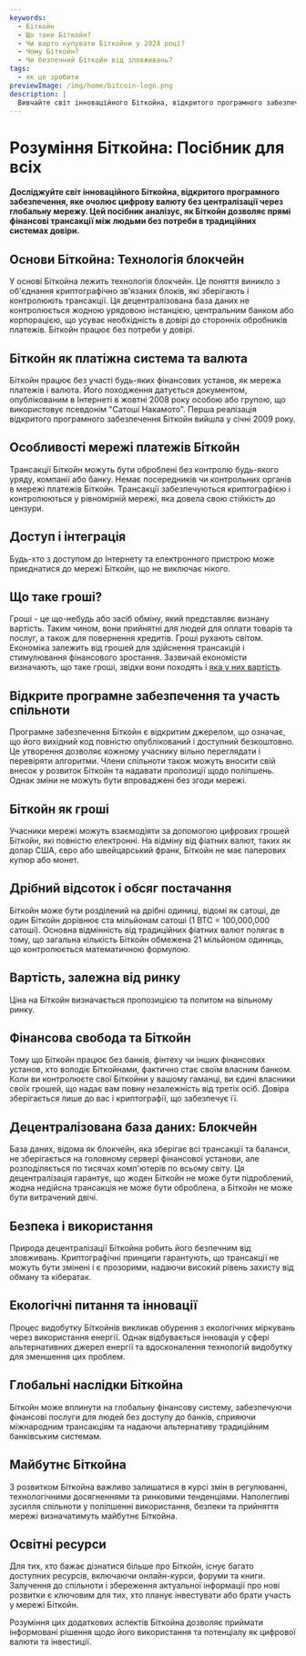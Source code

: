 ```yaml
---
keywords:
  - Біткойн
  - Що таке Біткойн?
  - Чи варто купувати Біткойни у 2024 році?
  - Чому Біткойн?
  - Чи безпечний Біткойн від зловживань?
tags:
  - як це зробити
previewImage: /img/home/bitcoin-logo.png
description: |
  Вивчайте світ інноваційного Біткойна, відкритого програмного забезпечення, яке очолює цифрову валюту без централізації через глобальну мережу.
---
```


# Розуміння Біткойна: Посібник для всіх

**Досліджуйте світ інноваційного Біткойна, відкритого програмного забезпечення, яке очолює цифрову валюту без централізації через глобальну мережу. Цей посібник аналізує, як Біткойн дозволяє прямі фінансові трансакції між людьми без потреби в традиційних системах довіри.**

## Основи Біткойна: Технологія блокчейн
У основі Біткойна лежить технологія блокчейн. Це поняття виникло з об'єднання криптографічно зв'язаних блоків, які зберігають і контролюють трансакції. Ця децентралізована база даних не контролюється жодною урядовою інстанцією, центральним банком або корпорацією, що усуває необхідність в довірі до сторонніх обробників платежів. Біткойн працює без потреби у довірі.

## Біткойн як платіжна система та валюта
Біткойн працює без участі будь-яких фінансових установ, як мережа платежів і валюта. Його походження датується документом, опублікованим в Інтернеті в жовтні 2008 року особою або групою, що використовує псевдонім "Сатоші Накамото". Перша реалізація відкритого програмного забезпечення Біткойн вийшла у січні 2009 року.

## Особливості мережі платежів Біткойн
Трансакції Біткойн можуть бути оброблені без контролю будь-якого уряду, компанії або банку. Немає посередників чи контрольних органів в мережі платежів Біткойн. Трансакції забезпечуються криптографією і контролюються у рівномірній мережі, яка довела свою стійкість до цензури.

## Доступ і інтеграція
Будь-хто з доступом до Інтернету та електронного пристрою може приєднатися до мережі Біткойн, що не виключає нікого.

## Що таке гроші?
Гроші - це що-небудь або засіб обміну, який представляє визнану вартість. Таким чином, вони прийнятні для людей для оплати товарів та послуг, а також для повернення кредитів. Гроші рухають світом. Економіка залежить від грошей для здійснення трансакцій і стимулювання фінансового зростання. Зазвичай економісти визначають, що таке гроші, звідки вони походять і [яка у них вартість](https://saifedean.com/tbs).

## Відкрите програмне забезпечення та участь спільноти
Програмне забезпечення Біткойн є відкритим джерелом, що означає, що його вихідний код повністю опублікований і доступний безкоштовно. Це утворення дозволяє кожному учаснику вільно переглядати і перевіряти алгоритми. Члени спільноти також можуть вносити свій внесок у розвиток Біткойн та надавати пропозиції щодо поліпшень. Однак зміни не можуть бути впроваджені без згоди мережі.

## Біткойн як гроші
Учасники мережі можуть взаємодіяти за допомогою цифрових грошей Біткойн, які повністю електронні. На відміну від фіатних валют, таких як долар США, євро або швейцарський франк, Біткойн не має паперових купюр або монет.

## Дрібний відсоток і обсяг постачання
Біткойн може бути розділений на дрібні одиниці, відомі як сатоші, де один Біткойн дорівнює ста мільйонам сатоші (1 BTC = 100,000,000 сатоші). Основна відмінність від традиційних фіатних валют полягає в тому, що загальна кількість Біткойн обмежена 21 мільйоном одиниць, що контролюється математичною формулою.

## Вартість, залежна від ринку
Ціна на Біткойн визначається пропозицією та попитом на вільному ринку.

## Фінансова свобода та Біткойн
Тому що Біткойн працює без банків, фінтеху чи інших фінансових установ, хто володіє Біткойнами, фактично стає своїм власним банком. Коли ви контролюєте свої Біткойни у вашому гаманці, ви єдині власники своїх грошей, що надає вам повну незалежність від третіх осіб. Довіра зберігається лише до вас і криптографії, що забезпечує її.

## Децентралізована база даних: Блокчейн
База даних, відома як блокчейн, яка зберігає всі трансакції та баланси, не зберігається на головному сервері фінансової установи, але розподіляється по тисячах комп'ютерів по всьому світу. Ця децентралізація гарантує, що жоден Біткойн не може бути підроблений, жодна недійсна трансакція не може бути оброблена, а Біткойн не може бути витрачений двічі.

## Безпека і використання
Природа децентралізації Біткойна робить його безпечним від зловживань. Криптографічні принципи гарантують, що трансакції не можуть бути змінені і є прозорими, надаючи високий рівень захисту від обману та кібератак.

## Екологічні питання та інновації
Процес видобутку Біткойнів викликав обурення з екологічних міркувань через використання енергії. Однак відбувається інновація у сфері альтернативних джерел енергії та вдосконалення технологій видобутку для зменшення цих проблем.

## Глобальні наслідки Біткойна
Біткойн може вплинути на глобальну фінансову систему, забезпечуючи фінансові послуги для людей без доступу до банків, сприяючи міжнародним трансакціям та надаючи альтернативу традиційним банківським системам.

## Майбутнє Біткойна
З розвитком Біткойна важливо залишатися в курсі змін в регулюванні, технологічними досягненнями та ринковими тенденціями. Наполегливі зусилля спільноти у поліпшенні використання, безпеки та прийняття мережі визначатимуть майбутнє Біткойна.

## Освітні ресурси
Для тих, хто бажає дізнатися більше про Біткойн, існує багато доступних ресурсів, включаючи онлайн-курси, форуми та книги. Залучення до спільноти і збереження актуальної інформації про нові розвитки є ключовим для тих, хто планує інвестувати або брати участь у мережі Біткойн.

Розуміння цих додаткових аспектів Біткойна дозволяє приймати інформовані рішення щодо його використання та потенціалу як цифрової валюти та інвестиції.
